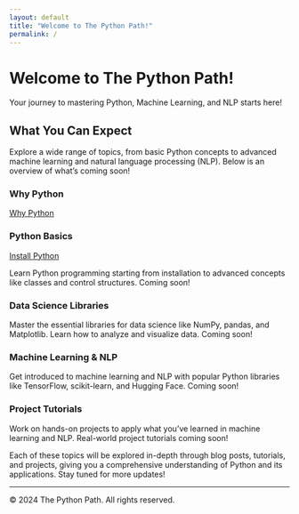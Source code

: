 ```yaml
---
layout: default
title: "Welcome to The Python Path!"
permalink: /
---
```


# Welcome to The Python Path!

Your journey to mastering Python, Machine Learning, and NLP starts here!


## What You Can Expect

Explore a wide range of topics, from basic Python concepts to advanced machine learning and natural language processing (NLP). Below is an overview of what’s coming soon!

### Why Python 
[Why Python](/docs/_posts/whyPython.md)


### Python Basics
[Install Python](/docs/_posts/PythonBasics/install_anaconda_guide.md)

Learn Python programming starting from installation to advanced concepts like classes and control structures. Coming soon!

### Data Science Libraries
Master the essential libraries for data science like NumPy, pandas, and Matplotlib. Learn how to analyze and visualize data. Coming soon!

### Machine Learning & NLP
Get introduced to machine learning and NLP with popular Python libraries like TensorFlow, scikit-learn, and Hugging Face. Coming soon!

### Project Tutorials
Work on hands-on projects to apply what you’ve learned in machine learning and NLP. Real-world project tutorials coming soon!

Each of these topics will be explored in-depth through blog posts, tutorials, and projects, giving you a comprehensive understanding of Python and its applications. Stay tuned for more updates!

---

© 2024 The Python Path. All rights reserved.
